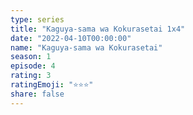 ```yaml
---
type: series
title: "Kaguya-sama wa Kokurasetai 1x4"
date: "2022-04-10T00:00:00"
name: "Kaguya-sama wa Kokurasetai"
season: 1
episode: 4
rating: 3
ratingEmoji: "⭐️⭐️⭐️"
share: false
---
```

